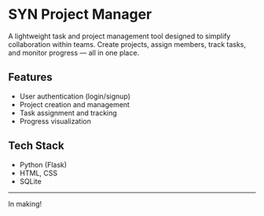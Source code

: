 # SYN Project Manager

A lightweight task and project management tool designed to simplify collaboration within teams. Create projects, assign members, track tasks, and monitor progress — all in one place.

## Features
- User authentication (login/signup)
- Project creation and management
- Task assignment and tracking
- Progress visualization

## Tech Stack
- Python (Flask)
- HTML, CSS
- SQLite

---

In making!

